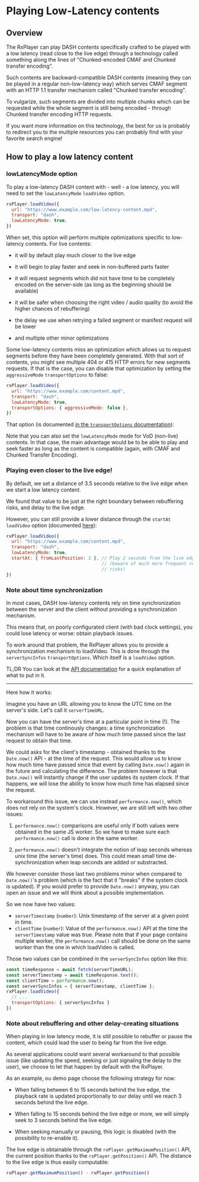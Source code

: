 # Playing Low-Latency contents #################################################


## Overview ####################################################################

The RxPlayer can play DASH contents specifically crafted to be played with a
low latency (read close to the live edge) through a technology called something
along the lines of "Chunked-encoded CMAF and Chunked transfer encoding".

Such contents are backward-compatible DASH contents (meaning they can be played
in a regular non-low-latency way) which serves CMAF segment with an HTTP 1.1
transfer mechanism called "Chunked transfer encoding".

To vulgarize, such segments are divided into multiple chunks which can be
requested while the whole segment is still being encoded - through Chunked
transfer encoding HTTP requests.

If you want more information on this technology, the best for us is probably to
redirect you to the multiple resources you can probably find with your favorite
search engine!



## How to play a low latency content ###########################################

### lowLatencyMode option ######################################################

To play a low-latency DASH content with - well - a low latency, you will need
to set the `lowLatencyMode` `loadVideo` option.

```js
rxPlayer.loadVideo({
  url: "https://www.example.com/low-latency-content.mpd",
  transport: "dash",
  lowLatencyMode: true,
})
```

When set, this option will perform multiple optimizations specific to
low-latency contents. For live contents:

  - it will by default play much closer to the live edge

  - it will begin to play faster and seek in non-buffered parts faster

  - it will request segments which did not have time to be completely encoded on
    the server-side (as long as the beginning should be available)

  - it will be safer when choosing the right video / audio quality (to avoid the
    higher chances of rebuffering)

  - the delay we use when retrying a failed segment or manifest request will be
    lower

  - and multiple other minor optimizations

Some low-latency contents miss an optimization which allows us to request
segments before they have been completely generated. With that sort of contents,
you might see multiple 404 or 415 HTTP errors for new segments requests. If that
is the case, you can disable that optimization by setting the `aggressiveMode`
`transportOptions` to false:
```js
rxPlayer.loadVideo({
  url: "https://www.example.com/content.mpd",
  transport: "dash",
  lowLatencyMode: true,
  transportOptions: { aggressiveMode: false },
})
```
That option (is documented [in the `transportOptions`
documentation](./loadVideo_options.md#prop-transportOptions)):

Note that you can also set the `lowLatencyMode` mode for VoD (non-live)
contents.
In that case, the main advantage would be to be able to play and seek faster as
long as the content is compatible (again, with CMAF and Chunked Transfer
Encoding).


### Playing even closer to the live edge! ######################################

By default, we set a distance of 3.5 seconds relative to the live edge when we
start a low latency content.

We found that value to be just at the right boundary between rebuffering risks,
and delay to the live edge.

However, you can still provide a lower distance through the `startAt`
`loadVideo` option (documented [here](./loadVideo_options.md#prop-startAt)):
```js
rxPlayer.loadVideo({
  url: "https://www.example.com/content.mpd",
  transport: "dash",
  lowLatencyMode: true,
  startAt: { fromLastPosition: 2 }, // Play 2 seconds from the live edge instead
                                    // (beware of much more frequent rebuffering
                                    // risks)
})
```



<a name="note-time-sync"></a>
### Note about time synchronization ############################################

In most cases, DASH low-latency contents rely on time synchronization between
the server and the client without providing a synchronization mechanism.

This means that, on poorly configurated client (with bad clock settings), you
could lose latency or worse: obtain playback issues.

To work around that problem, the RxPlayer allows you to provide a
synchronization mechanism to loadVideo. This is done through the
``serverSyncInfos`` ``transportOptions``. Which itself is a `loadVideo` option.

TL;DR You can look at the [API
documentation](./loadVideo_options.md#prop-transportOptions) for a quick
explanation of what to put in it.

---

Here how it works:

Imagine you have an URL allowing you to know the UTC time on the server's side.
Let's call it `serverTimeURL`.

Now you can have the server's time at a particular point in time (!). The
problem is that time continously changes: a time synchronization mechanism will
have to be aware of how much time passed since the last request to obtain that
time.

We could asks for the client's timestamp - obtained thanks to the `Date.now()`
API - at the time of the request.
This would allow us to know how much time have passed since that event by
calling `Date.now()` again in the future and calculating the difference.
The problem however is that `Date.now()` will instantly change if the user
updates its system clock. If that happens, we will lose the ability to know how
much time has elapsed since the request.

To workaround this issue, we can use instead `performance.now()`, which does not
rely on the system's clock.
However, we are still left with two other issues:

  1. `performance.now()` comparisons are useful only if both values were
     obtained in the same JS worker.
     So we have to make sure each `performance.now()` call is done in the same
     worker.

  2. `performance.now()` doesn't integrate the notion of leap seconds whereas
     unix time (the server's time) does. This could mean small time
     de-synchronization when leap seconds are added or substracted.

We however consider those last two problems minor when compared to
`Date.now()`'s problem (which is the fact that it "breaks" if the system clock
is updated). If you would prefer to provide `Date.now()` anyway, you can open
an issue and we will think about a possible implementation.

So we now have two values:
  - `serverTimestamp` (`number`): Unix timestamp of the server at a given
    point in time.
  - `clientTime` (`number`): Value of the `performance.now()` API at the
    time the `serverTimestamp` value was true. Please note that if your page
    contains multiple worker, the `performance.now()` call should be done on
    the same worker than the one in which loadVideo is called.

Those two values can be combined in the `serverSyncInfos` option like this:
```js
const timeResponse = await fetch(serverTimeURL);
const serverTimestamp = await timeResponse.text();
const clientTime = performance.now();
const serverSyncInfos = { serverTimestamp, clientTime };
rxPlayer.loadVideo({
  // ...
  transportOptions: { serverSyncInfos }
})
```


### Note about rebuffering and other delay-creating situations #################

When playing in low latency mode, it is still possible to rebuffer or pause the
content, which could lead the user to being far from the live edge.

As several applications could want several workaround to that possible issue
(like updating the speed, seeking or just signaling the delay to the user), we
choose to let that happen by default with the RxPlayer.

As an example, ou demo page choose the following strategy for now:

  - When falling between 6 to 15 seconds behind the live edge, the playback rate
    is updated proportionally to our delay until we reach 3 seconds behind the
    live edge.

  - When falling to 15 seconds behind the live edge or more, we will simply seek
    to 3 seconds behind the live edge.

  - When seeking manually or pausing, this logic is disabled (with the
    possibility to re-enable it).

The live edge is obtainable through the `rxPlayer.getMaximumPosition()` API,
the current position thanks to the `rxPlayer.getPosition()` API. The distance to
the live edge is thus easily computable:

```js
rxPlayer.getMaximumPosition() - rxPlayer.getPosition()
```
